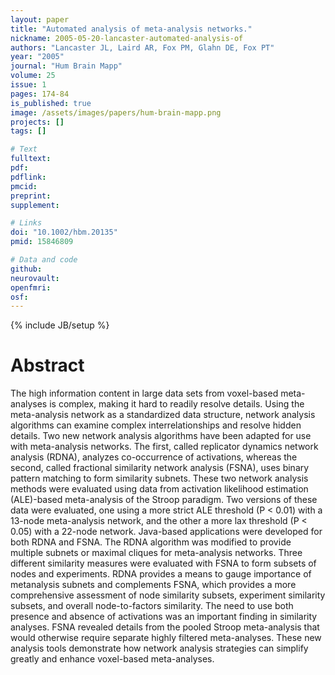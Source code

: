 ```yaml
---
layout: paper
title: "Automated analysis of meta-analysis networks."
nickname: 2005-05-20-lancaster-automated-analysis-of
authors: "Lancaster JL, Laird AR, Fox PM, Glahn DE, Fox PT"
year: "2005"
journal: "Hum Brain Mapp"
volume: 25
issue: 1
pages: 174-84
is_published: true
image: /assets/images/papers/hum-brain-mapp.png
projects: []
tags: []

# Text
fulltext:
pdf:
pdflink:
pmcid: 
preprint:
supplement:

# Links
doi: "10.1002/hbm.20135"
pmid: 15846809

# Data and code
github:
neurovault:
openfmri:
osf:
---
```

{% include JB/setup %}

# Abstract

The high information content in large data sets from voxel-based meta-analyses is complex, making it hard to readily resolve details. Using the meta-analysis network as a standardized data structure, network analysis algorithms can examine complex interrelationships and resolve hidden details. Two new network analysis algorithms have been adapted for use with meta-analysis networks. The first, called replicator dynamics network analysis (RDNA), analyzes co-occurrence of activations, whereas the second, called fractional similarity network analysis (FSNA), uses binary pattern matching to form similarity subnets. These two network analysis methods were evaluated using data from activation likelihood estimation (ALE)-based meta-analysis of the Stroop paradigm. Two versions of these data were evaluated, one using a more strict ALE threshold (P < 0.01) with a 13-node meta-analysis network, and the other a more lax threshold (P < 0.05) with a 22-node network. Java-based applications were developed for both RDNA and FSNA. The RDNA algorithm was modified to provide multiple subnets or maximal cliques for meta-analysis networks. Three different similarity measures were evaluated with FSNA to form subsets of nodes and experiments. RDNA provides a means to gauge importance of metanalysis subnets and complements FSNA, which provides a more comprehensive assessment of node similarity subsets, experiment similarity subsets, and overall node-to-factors similarity. The need to use both presence and absence of activations was an important finding in similarity analyses. FSNA revealed details from the pooled Stroop meta-analysis that would otherwise require separate highly filtered meta-analyses. These new analysis tools demonstrate how network analysis strategies can simplify greatly and enhance voxel-based meta-analyses.
